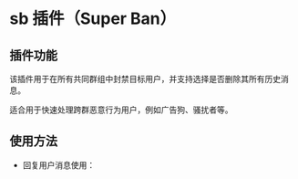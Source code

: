 # sb 插件（Super Ban）

## 插件功能

该插件用于在所有共同群组中封禁目标用户，并支持选择是否删除其所有历史消息。

适合用于快速处理跨群恶意行为用户，例如广告狗、骚扰者等。

## 使用方法

- 回复用户消息使用：
